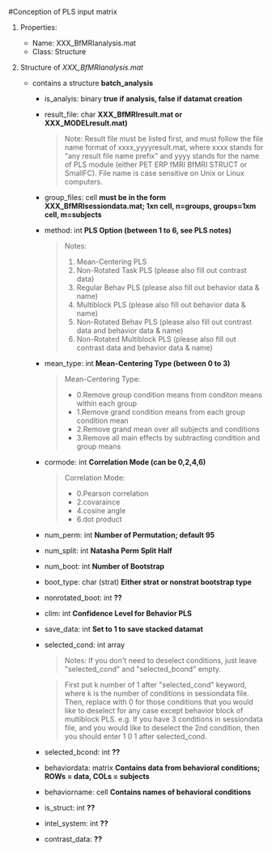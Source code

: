 #Conception of PLS input matrix


1. Properties:
	* Name: XXX_BfMRIanalysis.mat
	* Class: Structure 


2. Structure of _XXX\_BfMRIanalysis.mat_
	* contains a structure **batch\_analysis**
		* is\_analyis: binary **true if analysis, false if datamat creation**
		* result\_file: char **XXX\_BfMRIresult.mat or XXX\_MODELresult.mat)**
			> Note: 
			> Result file must be listed first, and must follow the file
			> name format of xxxx_yyyyresult.mat, where xxxx stands for
			> "any result file name prefix" and yyyy stands for the name
			> of PLS module (either PET ERP fMRI BfMRI STRUCT or SmallFC).
			> File name is case sensitive on Unix or Linux computers.
		 
		* group_files: cell **must be in the form XXX\_BfMRIsessiondata.mat; 1xn cell, n=groups, groups=1xm cell, m=subjects**
		* method: int 			**PLS Option (between 1 to 6, see PLS notes)**
			> Notes:
			> 1. Mean-Centering PLS
			> 2. Non-Rotated Task PLS (please also fill out contrast data)
			> 3. Regular Behav PLS (please also fill out behavior data & name)
			> 4. Multiblock PLS (please also fill out behavior data & name)
			> 5. Non-Rotated Behav PLS (please also fill out contrast data and
			> behavior data & name)
			> 6. Non-Rotated Multiblock PLS (please also fill out contrast data and
			> behavior data & name)
			
		* mean_type: int	**Mean-Centering Type (between 0 to 3)**
			> Mean-Centering Type:
			> * 0.Remove group condition means from conditon means within each group
			> * 1.Remove grand condition means from each group condition mean
			> * 2.Remove grand mean over all subjects and conditions
			> * 3.Remove all main effects by subtracting condition and group means
			
		* cormode: int		**Correlation Mode (can be 0,2,4,6)**
			> Correlation Mode:
			> * 0.Pearson correlation
			> * 2.covaraince
			> * 4.cosine angle
			> * 6.dot product
			
		* num\_perm: int		**Number of Permutation; default 95**
		* num\_split: int	**Natasha Perm Split Half**
		* num\_boot: int		**Number of Bootstrap**
		* boot\_type: char (strat)		**Either strat or nonstrat bootstrap type**
		* nonrotated\_boot: int **??**
		* clim: int		**Confidence Level for Behavior PLS**
		* save\_data: int		**Set to 1 to save stacked datamat**
		* selected\_cond: int array
			> Notes: If you don't need to deselect conditions, just leave
			> "selected\_cond" and "selected_bcond" empty.
			
			> First put k number of 1 after "selected_cond" keyword, where k is the
			> number of conditions in sessiondata file. Then, replace with 0 for
			> those conditions that you would like to deselect for any case except
			> behavior block of multiblock PLS. e.g. If you have 3 conditions in
			> sessiondata file, and you would like to deselect the 2nd condition,
			> then you should enter 1 0 1 after selected_cond.
			
		* selected\_bcond: int	**??**
		* behaviordata: matrix	**Contains data from behavioral conditions; ROWs = data, COLs = subjects**
		* behaviorname: cell	**Contains names of behavioral conditions**
		
		* is\_struct: int	**??**
		* intel\_system: int **??**
		
		* contrast\_data: **??**
	
	